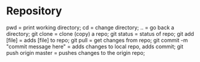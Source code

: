 # Repository

pwd = print working directory;
cd = change directory;
.. = go back a directory;
git clone = clone (copy) a repo;
git status = status of repo;
git add [file] = adds [file] to repo;
git pull = get changes from repo;
git commit -m "commit message here" = adds changes to local repo, adds commit;
git push origin master = pushes changes to the origin repo;
